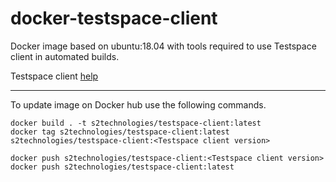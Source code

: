 # docker-testspace-client

Docker image based on ubuntu:18.04 with tools required to use Testspace client in automated builds.

Testspace client [help](https://help.testspace.com/reference:client-reference)

---

To update image on Docker hub use the following commands.
```
docker build . -t s2technologies/testspace-client:latest
docker tag s2technologies/testspace-client:latest s2technologies/testspace-client:<Testspace client version>

docker push s2technologies/testspace-client:<Testspace client version>
docker push s2technologies/testspace-client:latest
```